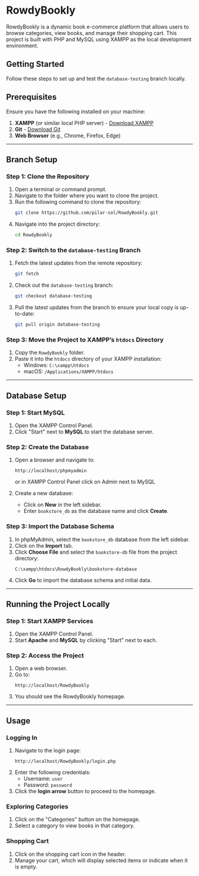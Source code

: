 # RowdyBookly

RowdyBookly is a dynamic book e-commerce platform that allows users to browse categories, view books, and manage their shopping cart. This project is built with PHP and MySQL using XAMPP as the local development environment. 



## Getting Started

Follow these steps to set up and test the `database-testing` branch locally.



## Prerequisites

Ensure you have the following installed on your machine:
1. **XAMPP** (or similar local PHP server) - [Download XAMPP](https://www.apachefriends.org/index.html)
2. **Git** - [Download Git](https://git-scm.com/)
3. **Web Browser** (e.g., Chrome, Firefox, Edge)

---

## Branch Setup

### Step 1: Clone the Repository
1. Open a terminal or command prompt.
2. Navigate to the folder where you want to clone the project.
3. Run the following command to clone the repository:
   ```bash
   git clone https://github.com/pilar-sol/RowdyBookly.git
   ```
4. Navigate into the project directory:
   ```bash
   cd RowdyBookly
   ```

### Step 2: Switch to the `database-testing` Branch
1. Fetch the latest updates from the remote repository:
   ```bash
   git fetch
   ```
2. Check out the `database-testing` branch:
   ```bash
   git checkout database-testing
   ```
3. Pull the latest updates from the branch to ensure your local copy is up-to-date:
   ```bash
   git pull origin database-testing
   ```

### Step 3: Move the Project to XAMPP’s `htdocs` Directory
1. Copy the `RowdyBookly` folder.
2. Paste it into the `htdocs` directory of your XAMPP installation:
   - Windows: `C:\xampp\htdocs`
   - macOS: `/Applications/XAMPP/htdocs`

---

## Database Setup

### Step 1: Start MySQL
1. Open the XAMPP Control Panel.
2. Click "Start" next to **MySQL** to start the database server.

### Step 2: Create the Database
1. Open a browser and navigate to:
   ```
   http://localhost/phpmyadmin
   ```
   or in XAMPP Control Panel click on Admin next to MySQL
   
3. Create a new database:
   - Click on **New** in the left sidebar.
   - Enter `bookstore_db` as the database name and click **Create**.

### Step 3: Import the Database Schema
1. In phpMyAdmin, select the `bookstore_db` database from the left sidebar.
2. Click on the **Import** tab.
3. Click **Choose File** and select the `bookstore-db` file from the project directory:
   ```
   C:\xampp\htdocs\RowdyBookly\bookstore-database
   ```
4. Click **Go** to import the database schema and initial data.

---

## Running the Project Locally

### Step 1: Start XAMPP Services
1. Open the XAMPP Control Panel.
2. Start **Apache** and **MySQL** by clicking "Start" next to each.

### Step 2: Access the Project
1. Open a web browser.
2. Go to:
   ```
   http://localhost/RowdyBookly
   ```
3. You should see the RowdyBookly homepage.

---

## Usage

### Logging In
1. Navigate to the login page:
   ```
   http://localhost/RowdyBookly/login.php
   ```
2. Enter the following credentials:
   - Username: `user`
   - Password: `password`
3. Click the **login arrow** button to proceed to the homepage.

### Exploring Categories
1. Click on the "Categories" button on the homepage.
2. Select a category to view books in that category.

### Shopping Cart
1. Click on the shopping cart icon in the header.
2. Manage your cart, which will display selected items or indicate when it is empty.
